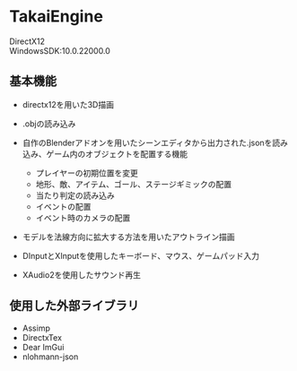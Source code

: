 # TakaiEngine

DirectX12  
WindowsSDK:10.0.22000.0

## 基本機能  
- directx12を用いた3D描画  
- .objの読み込み
- 自作のBlenderアドオンを用いたシーンエディタから出力された.jsonを読み込み、ゲーム内のオブジェクトを配置する機能
  - プレイヤーの初期位置を変更  
  - 地形、敵、アイテム、ゴール、ステージギミックの配置  
  - 当たり判定の読み込み
  - イベントの配置
  - イベント時のカメラの配置
  
- モデルを法線方向に拡大する方法を用いたアウトライン描画
- DInputとXInputを使用したキーボード、マウス、ゲームパッド入力
- XAudio2を使用したサウンド再生

## 使用した外部ライブラリ
- Assimp
- DirectxTex
- Dear ImGui  
- nlohmann-json
